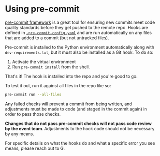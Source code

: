 # Using pre-commit

[pre-commit framework](https://pre-commit.com/) is a great tool for ensuring new commits meet code quality standards before they get pushed to the remote repo. Hooks are defined in [`.pre-commit-config.yaml`](../.pre-commit-config.yaml) and are run automatically on any files that are added to a commit (but not untracked files).

Pre-commit is installed to the Python environment automatically along with `dev-requirements.txt`, but it must also be installed as a Git hook. To do so:

1. Activate the virtual environment
2. Run `pre-commit install` from the shell.

That's it! The hook is installed into the repo and you're good to go.

To test it out, run it against all files in the repo like so:

```bash
pre-commit run --all-files
```

Any failed checks will prevent a commit from being written, and adjustments must be made to code (and staged in the commit again) in order to pass those checks.

**Changes that do not pass pre-commit checks will not pass code review by the event team**. Adjustments to the hook code should not be necessary by any means.

For specific details on what the hooks do and what a specific error you see means, please reach out to G.
